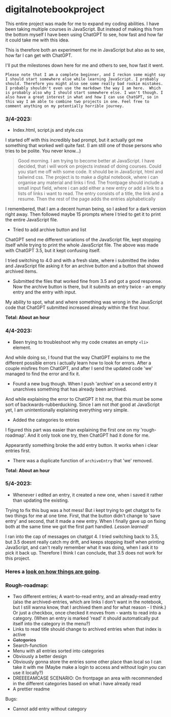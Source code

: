 # digitalnotebookproject

This entire project was made for me to expand my coding abilities. I have been taking multiple courses in JavaScript. But instead of making this from the bottom myself I have been using ChatGPT to see, how fast and how far it could take me with this idea.

This is therefore both an experiment for me in JavaScript but also as to see, how far I can get with ChatGPT. 

I'll put the milestones down here for me and others to see, how fast it went.

`Please note that I am a complete beginner, and I reckon some might say I should start somewhere else while learning JavaScript. I probably should. Therefore you might also see some really bad rookie mistakes. I probably shouldn't even use the markdown the way I am here.  Which is probably also why I should start somewhere else. I won't though. I also have a great interest in what and how I can use ChatGPT, so in this way I am able to combine two projects in one. Feel free to comment anything on my potentially horrible journey.`


### 3/4-2023: 
- Index.html, script.js and style.css

I started off with this incredibly bad prompt, but it actually got me something that worked well quite fast. (I am still one of those persons who tries to be polite. You never know...)

> Good morning. I am trying to become better at JavaScript. I have decided, that i will work on projects instead of doing courses. Could you start me off with some code. It should be in JavaScript, html and tailwind css. The project is to make a digital notebook, where i can organise any material and links i find. The frontpage should include a small input field, where i can add either a new entry or add a link to a lists of links i want to read. The entry consists of a title, the link and a resume. Then the rest of the page adds the entries alphabetically

I remembered, that I am a decent human being, so I asked for a dark version right away. Then followed maybe 15 prompts where I tried to get it to print the entire JavaScript file. 


- Tried to add archive button and list

ChatGPT send me different variations of the JavaScript file, kept stopping itself while trying to print the whole JavaScript file. The above was made with ChatGPT 3.5, but it kept confusing itself. 

I tried switching to 4.0 and with a fresh slate, where i submitted the index and JavaScript file asking it for an archive button and a button that showed archived items.

- Submitted the files that worked fine from 3.5 and got a good response. Now the archive button is there, but it submits an entry twice - an empty entry and the entry with input.

My ability to spot, what and where something was wrong in the JavaScript code that ChatGPT submitted increased already within the first hour.

**Total: About an hour**

### 4/4-2023:

- Been trying to troubleshoot why my code creates an empty `<li>` element.

And while doing so, I found that the way ChatGPT explains to me the different possible errors i actually learn how to look for errors.
After a couple misfires from ChatGPT, and after I send the updated code 'we' managed to find the error and fix it.

- Found a new bug though. When I push 'archive' on a second entry it unarchives something that has already been archived.

And while explaining the error to ChatGPT it hit me, that this must be some sort of backwards-rubberducking. Since I am not *that* good at JavaScript yet, I am unintentionally explaining everything very simple. 

- Added the categories to entries

I figured this part was easier than explaining the first one on my 'rough-roadmap'. And it only took one try, then ChatGPT had it done for me.

Appearantly something broke the add entry button. It works when i clear entries first.

- There was a duplicate function of `archiveEntry` that 'we' removed.

**Total: About an hour** 

### 5/4-2023:

- Whenever i edited an entry, it created a new one, when i saved it rather than updating the existing.

Trying to fix this bug was a hot mess! But i kept trying to get chatgpt to fix two things for me at one time. First, that the button didn't change to 'save entry' and second, that it made a new entry. When I finally gave up on fixing both at the same time we got the first part handled. *Lesson learned!* 

I ran into the cap of messages on chatgpt 4. I tried switching back to 3.5, but 3.5 doesnt really catch my drift, and keeps stopping itself when printing JavaScript, and can't really remember what it was doing, when I ask it to pick it back up. Therefore I think I can conclude, that 3.5 does not work for this project. 

### Heres a [look on how things are going](https://digitalnotebookproject.netlify.app/).

### Rough-roadmap:
- Two different entries; A want-to-read entry, and an already-read entry (also the archived-entries, which are links I don't want in the notebook, but I still wanna know, that I archived them and for what reason - I think.) Or just a checkbox, once checked it moves from - wants to read into a category. (When an entry is marked 'read' it should automatically put itself into the category in the menu?)
- Links to read title should change to archived entries when that index is active
- ~~Categories~~
- Search-function
- Menu with all entries sorted into categories
- Obviously a better design
- Obviously gonna store the entries some other place than local so I can take it with me (Maybe make a login to access and without login you can use it locally?)
- DREEEEAMCASE SCENARIO: On frontpage an area with recommended in the different categories based on what i have already read
- A prettier readme

Bugs:
- Cannot add entry without category